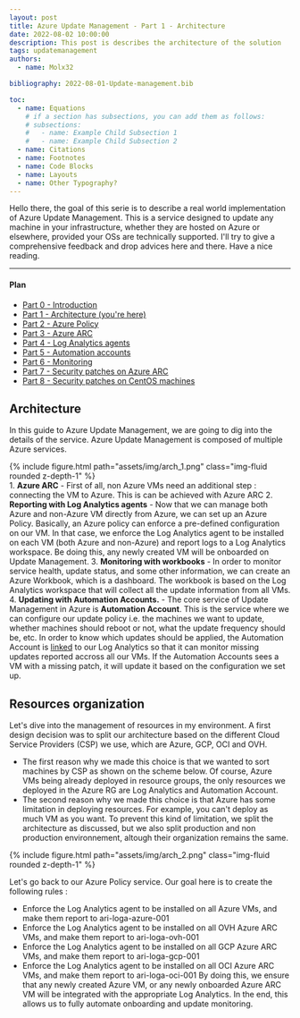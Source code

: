 ```yaml
---
layout: post
title: Azure Update Management - Part 1 - Architecture
date: 2022-08-02 10:00:00
description: This post is describes the architecture of the solution
tags: updatemanagement
authors:
  - name: Molx32

bibliography: 2022-08-01-Update-management.bib

toc:
  - name: Equations
    # if a section has subsections, you can add them as follows:
    # subsections:
    #   - name: Example Child Subsection 1
    #   - name: Example Child Subsection 2
  - name: Citations
  - name: Footnotes
  - name: Code Blocks
  - name: Layouts
  - name: Other Typography?
---
```

Hello there, the goal of this serie is to describe a real world implementation of Azure Update Management. This is a service designed to update any machine in your infrastructure, whether they are hosted on Azure or elsewhere, provided your OSs are technically supported. I'll try to give a comprehensive feedback and drop advices here and there. Have a nice reading.

***

#### Plan
- [Part 0 - Introduction](/blog/2022/Update-management-00/)
- [Part 1 - Architecture (you're here)](/blog/2022/Update-management-01/)
- [Part 2 - Azure Policy](/blog/2022/Update-management-011/)
- [Part 3 - Azure ARC](/blog/2022/Update-management-02/)
- [Part 4 - Log Analytics agents](/blog/2022/Update-management-03/)
- [Part 5 - Automation accounts](/blog/2023/Update-management-04/)
- [Part 6 - Monitoring](/blog/2023/Update-management-05/)
- [Part 7 - Security patches on Azure ARC](/blog/2023/Update-management-06/)
- [Part 8 - Security patches on CentOS machines](/blog/2023/Update-management-07/)

## Architecture
In this guide to Azure Update Management, we are going to dig into the details of the service. Azure Update Management is composed of multiple Azure services.
<div class="col-sm mt-3 mt-md-0">
  {% include figure.html path="assets/img/arch_1.png" class="img-fluid rounded z-depth-1" %}
</div>
1. <b>Azure ARC</b> - First of all, non Azure VMs need an additional step : connecting the VM to Azure. This is can be achieved with Azure ARC
2. <b>Reporting with Log Analytics agents</b> - Now that we can manage both Azure and non-Azure VM directly from Azure, we can set up an Azure Policy. Basically, an Azure policy can enforce a pre-defined configuration on our VM. In that case, we enforce the Log Analytics agent to be installed on each VM (both Azure and non-Azure) and report logs to a Log Analytics workspace. Be doing this, any newly created VM will be onboarded on Update Management.
3. <b>Monitoring with workbooks</b> - In order to monitor service health, update status, and some other information, we can create an Azure Workbook, which is a dashboard. The workbook is based on the Log Analytics workspace that will collect all the update information from all VMs.
4. <b>Updating with Automation Accounts.</b> - The core service of Update Management in Azure is <b>Automation Account</b>. This is the service where we can configure our update policy i.e. the machines we want to update, whether machines should reboot or not, what the update frequency should be, etc. In order to know which updates should be applied, the Automation Account is <u>linked</u> to our Log Analytics so that it can monitor missing updates reported accross all our VMs. If the Automation Accounts sees a VM with a missing patch, it will update it based on the configuration we set up.

## Resources organization
Let's dive into the management of resources in my environment.
A first design decision was to split our architecture based on the different Cloud Service Providers (CSP) we use, which are Azure, GCP, OCI and OVH.
- The first reason why we made this choice is that we wanted to sort machines by CSP as shown on the scheme below. Of course, Azure VMs being already deployed in resource groups, the only resources we deployed in the Azure RG are Log Analytics and Automation Account.
- The second reason why we made this choice is that Azure has some limitation in deploying resources. For example, you can't deploy as much VM as you want. To prevent this kind of limitation, we split the architecture as discussed, but we also split production and non production environnement, altough their organization remains the same.
<div class="col-sm mt-3 mt-md-0">
  {% include figure.html path="assets/img/arch_2.png" class="img-fluid rounded z-depth-1" %}
</div>

Let's go back to our Azure Policy service. Our goal here is to create the following rules :
- Enforce the Log Analytics agent to be installed on all Azure VMs, and make them report to ari-loga-azure-001
- Enforce the Log Analytics agent to be installed on all OVH Azure ARC VMs, and make them report to ari-loga-ovh-001
- Enforce the Log Analytics agent to be installed on all GCP Azure ARC VMs, and make them report to ari-loga-gcp-001
- Enforce the Log Analytics agent to be installed on all OCI Azure ARC VMs, and make them report to ari-loga-oci-001
By doing this, we ensure that any newly created Azure VM, or any newly onboarded Azure ARC VM will be integrated with the appropriate Log Analytics. In the end, this allows us to fully automate onboarding and update monitoring.

